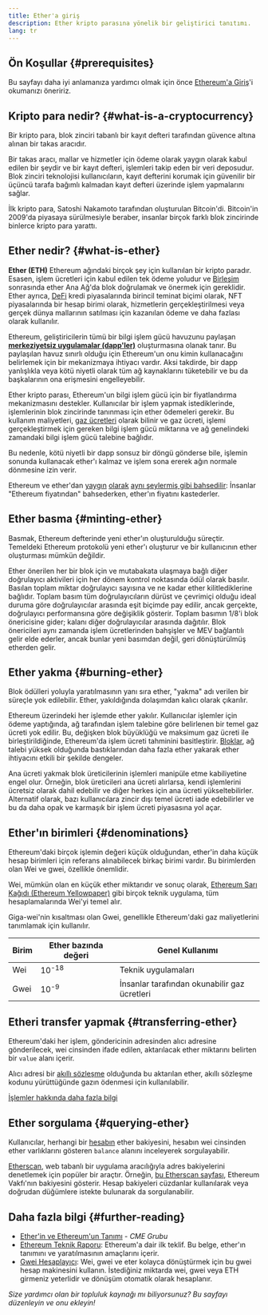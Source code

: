 ```yaml
---
title: Ether'a giriş
description: Ether kripto parasına yönelik bir geliştirici tanıtımı.
lang: tr
---
```


## Ön Koşullar {#prerequisites}

Bu sayfayı daha iyi anlamanıza yardımcı olmak için önce [ Ethereum'a Giriş](/developers/docs/intro-to-ethereum/)'i okumanızı öneririz.

## Kripto para nedir? {#what-is-a-cryptocurrency}

Bir kripto para, blok zinciri tabanlı bir kayıt defteri tarafından güvence altına alınan bir takas aracıdır.

Bir takas aracı, mallar ve hizmetler için ödeme olarak yaygın olarak kabul edilen bir şeydir ve bir kayıt defteri, işlemleri takip eden bir veri deposudur. Blok zinciri teknolojisi kullanıcıların, kayıt defterini korumak için güvenilir bir üçüncü tarafa bağımlı kalmadan kayıt defteri üzerinde işlem yapmalarını sağlar.

İlk kripto para, Satoshi Nakamoto tarafından oluşturulan Bitcoin'di. Bitcoin'in 2009'da piyasaya sürülmesiyle beraber, insanlar birçok farklı blok zincirinde binlerce kripto para yarattı.

## Ether nedir? {#what-is-ether}

**Ether (ETH)** Ethereum ağındaki birçok şey için kullanılan bir kripto paradır. Esasen, işlem ücretleri için kabul edilen tek ödeme yoludur ve [Birleşim](/roadmap/merge) sonrasında ether Ana Ağ'da blok doğrulamak ve önermek için gereklidir. Ether ayrıca, [DeFi](/defi) kredi piyasalarında birincil teminat biçimi olarak, NFT piyasalarında bir hesap birimi olarak, hizmetlerin gerçekleştirilmesi veya gerçek dünya mallarının satılması için kazanılan ödeme ve daha fazlası olarak kullanılır.

Ethereum, geliştiricilerin tümü bir bilgi işlem gücü havuzunu paylaşan [**merkeziyetsiz uygulamalar (dapp'ler)**](/developers/docs/dapps) oluşturmasına olanak tanır. Bu paylaşılan havuz sınırlı olduğu için Ethereum'un onu kimin kullanacağını belirlemek için bir mekanizmaya ihtiyacı vardır. Aksi takdirde, bir dapp yanlışlıkla veya kötü niyetli olarak tüm ağ kaynaklarını tüketebilir ve bu da başkalarının ona erişmesini engelleyebilir.

Ether kripto parası, Ethereum'un bilgi işlem gücü için bir fiyatlandırma mekanizmasını destekler. Kullanıcılar bir işlem yapmak istediklerinde, işlemlerinin blok zincirinde tanınması için ether ödemeleri gerekir. Bu kullanım maliyetleri, [gaz ücretleri](/developers/docs/gas/) olarak bilinir ve gaz ücreti, işlemi gerçekleştirmek için gereken bilgi işlem gücü miktarına ve ağ genelindeki zamandaki bilgi işlem gücü talebine bağlıdır.

Bu nedenle, kötü niyetli bir dapp sonsuz bir döngü gönderse bile, işlemin sonunda kullanacak ether'ı kalmaz ve işlem sona ererek ağın normale dönmesine izin verir.

Ethereum ve ether'dan [yaygın](https://www.reuters.com/article/us-crypto-currencies-lending-insight-idUSKBN25M0GP#:~:text=price%20of%20ethereum) [olarak](https://abcnews.go.com/Business/bitcoin-slumps-week-low-amid-renewed-worries-chinese/story?id=78399845#:~:text=cryptocurrencies%20including%20ethereum) [aynı şeylermiş gibi bahsedilir](https://www.cnn.com/2021/03/14/tech/nft-art-buying/index.html#:~:text=price%20of%20ethereum): İnsanlar "Ethereum fiyatından" bahsederken, ether'ın fiyatını kastederler.

## Ether basma {#minting-ether}

Basmak, Ethereum defterinde yeni ether'ın oluşturulduğu süreçtir. Temeldeki Ethereum protokolü yeni ether'ı oluşturur ve bir kullanıcının ether oluşturması mümkün değildir.

Ether önerilen her bir blok için ve mutabakata ulaşmaya bağlı diğer doğrulayıcı aktivileri için her dönem kontrol noktasında ödül olarak basılır. Basılan toplam miktar doğrulayıcı sayısına ve ne kadar ether kilitlediklerine bağlıdır. Toplam basım tüm doğrulayıcıların dürüst ve çevrimiçi olduğu ideal duruma göre doğrulayıcılar arasında eşit biçimde pay edilir, ancak gerçekte, doğrulayıcı performansına göre değişiklik gösterir. Toplam basımın 1/8'i blok önericisine gider; kalanı diğer doğrulayıcılar arasında dağıtılır. Blok önericileri aynı zamanda işlem ücretlerinden bahşişler ve MEV bağlantılı gelir elde ederler, ancak bunlar yeni basımdan değil, geri dönüştürülmüş etherden gelir.

## Ether yakma {#burning-ether}

Blok ödülleri yoluyla yaratılmasının yanı sıra ether, "yakma" adı verilen bir süreçle yok edilebilir. Ether, yakıldığında dolaşımdan kalıcı olarak çıkarılır.

Ethereum üzerindeki her işlemde ether yakılır. Kullanıcılar işlemler için ödeme yaptığında, ağ tarafından işlem talebine göre belirlenen bir temel gaz ücreti yok edilir. Bu, değişken blok büyüklüğü ve maksimum gaz ücreti ile birleştirildiğinde, Ethereum'da işlem ücreti tahminini basitleştirir. [Bloklar](https://etherscan.io/block/12965263), ağ talebi yüksek olduğunda bastıklarından daha fazla ether yakarak ether ihtiyacını etkili bir şekilde dengeler.

Ana ücreti yakmak blok üreticilerinin işlemleri manipüle etme kabiliyetine engel olur. Örneğin, blok üreticileri ana ücreti alırlarsa, kendi işlemlerini ücretsiz olarak dahil edebilir ve diğer herkes için ana ücreti yükseltebilirler. Alternatif olarak, bazı kullanıcılara zincir dışı temel ücreti iade edebilirler ve bu da daha opak ve karmaşık bir işlem ücreti piyasasına yol açar.

## Ether'ın birimleri {#denominations}

Ethereum'daki birçok işlemin değeri küçük olduğundan, ether'in daha küçük hesap birimleri için referans alınabilecek birkaç birimi vardır. Bu birimlerden olan Wei ve gwei, özellikle önemlidir.

Wei, mümkün olan en küçük ether miktarıdır ve sonuç olarak, [Ethereum Sarı Kağıdı (Ethereum Yellowpaper)](https://ethereum.github.io/yellowpaper/paper.pdf) gibi birçok teknik uygulama, tüm hesaplamalarında Wei'yi temel alır.

Giga-wei'nin kısaltması olan Gwei, genellikle Ethereum'daki gaz maliyetlerini tanımlamak için kullanılır.

| Birim | Ether bazında değeri | Genel Kullanımı                              |
| ----- | -------------------- | -------------------------------------------- |
| Wei   | 10<sup>-18</sup>     | Teknik uygulamaları                          |
| Gwei  | 10<sup>-9</sup>      | İnsanlar tarafından okunabilir gaz ücretleri |

## Etheri transfer yapmak {#transferring-ether}

Ethereum'daki her işlem, göndericinin adresinden alıcı adresine gönderilecek, wei cinsinden ifade edilen, aktarılacak ether miktarını belirten bir `value` alanı içerir.

Alıcı adresi bir [akıllı sözleşme](/developers/docs/smart-contracts/) olduğunda bu aktarılan ether, akıllı sözleşme kodunu yürüttüğünde gazın ödenmesi için kullanılabilir.

[İşlemler hakkında daha fazla bilgi](/developers/docs/transactions/)

## Ether sorgulama {#querying-ether}

Kullanıcılar, herhangi bir [hesabın](/developers/docs/accounts/) ether bakiyesini, hesabın wei cinsinden ether varlıklarını gösteren `balance` alanını inceleyerek sorgulayabilir.

[Etherscan](https://etherscan.io), web tabanlı bir uygulama aracılığıyla adres bakiyelerini denetlemek için popüler bir araçtır. Örneğin, [bu Etherscan sayfası](https://etherscan.io/address/0xde0b295669a9fd93d5f28d9ec85e40f4cb697bae), Ethereum Vakfı'nın bakiyesini gösterir. Hesap bakiyeleri cüzdanlar kullanılarak veya doğrudan düğümlere istekte bulunarak da sorgulanabilir.

## Daha fazla bilgi {#further-reading}

- [Ether'in ve Ethereum'un Tanımı](https://www.cmegroup.com/education/courses/introduction-to-ether/defining-ether-and-ethereum.html) - _CME Grubu_
- [Ethereum Teknik Raporu](/whitepaper/): Ethereum'a dair ilk teklif. Bu belge, ether'ın tanımını ve yaratılmasının amaçlarını içerir.
- [Gwei Hesaplayıcı](https://www.alchemy.com/gwei-calculator): Wei, gwei ve eter kolayca dönüştürmek için bu gwei hesap makinesini kullanın. İstediğiniz miktarda wei, gwei veya ETH girmeniz yeterlidir ve dönüşüm otomatik olarak hesaplanır.

_Size yardımcı olan bir topluluk kaynağı mı biliyorsunuz? Bu sayfayı düzenleyin ve onu ekleyin!_
